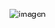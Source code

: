 ![imagen](https://user-images.githubusercontent.com/63612112/209026566-a134aad2-68df-4f47-855a-c9eea8a9ddf1.png)
